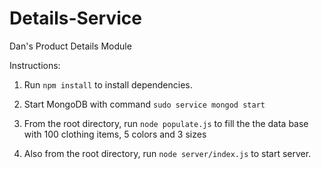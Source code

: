 # Details-Service
Dan's Product Details Module

Instructions:

1.  Run ``npm install`` to install dependencies.

2.  Start MongoDB with command ``sudo service mongod start``

3.  From the root directory, run ``node populate.js`` to fill the the data base with 100 clothing items, 5 colors and 3 sizes

4.  Also from the root directory, run ``node server/index.js`` to start server.
